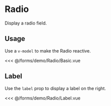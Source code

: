 <script setup>
import Basic from './demo/Radio/Basic.vue';
import Label from './demo/Radio/Label.vue';
</script>

# Radio

Display a radio field.

## Usage

Use a ```v-model``` to make the Radio reactive.

<DemoContainer>
  <Basic/>
</DemoContainer>

<<< @/forms/demo/Radio/Basic.vue

## Label

Use the ```label``` prop to display a label on the right.


<DemoContainer>
  <Label/>
</DemoContainer>

<<< @/forms/demo/Radio/Label.vue